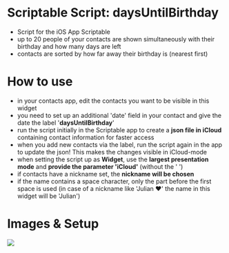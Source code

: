# Scriptable Script: daysUntilBirthday
- Script for the iOS App Scriptable
- up to 20 people of your contacts are shown simultaneously with their birthday and how many days are left
- contacts are sorted by how far away their birthday is (nearest first)


# How to use
- in your contacts app, edit the contacts you want to be visible in this widget
- you need to set up an additional 'date' field in your contact and give the date the label '**daysUntilBirthday**'
- run the script initially in the Scriptable app to create a **json file in iCloud** containing contact information for faster access
- when you add new contacts via the label, run the script again in the app to update the json! This makes the changes visible in iCloud-mode
- when setting the script up as **Widget**, use the **largest presentation mode** and **provide the parameter 'iCloud'** (without the ' ')
- if contacts have a nickname set, the **nickname will be chosen**
- if the name contains a space character, only the part before the first space is used (in case of a nickname like 'Julian ❤️' the name in this widget will be 'Julian')

# Images & Setup
![](setupWidget.gif)